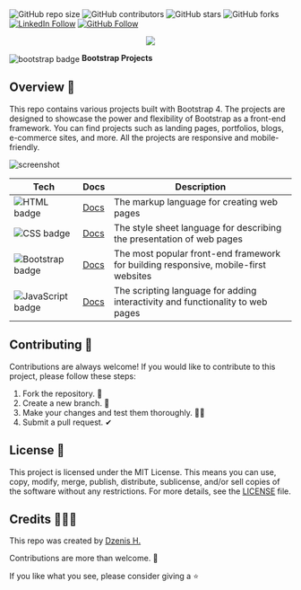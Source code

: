 ##
![GitHub repo size](https://img.shields.io/github/repo-size/dzenis-h/Bootstrap_Projects)
![GitHub contributors](https://img.shields.io/github/contributors/dzenis-h/Bootstrap_Projects)
![GitHub stars](https://img.shields.io/github/stars/dzenis-h/Bootstrap_Projects?style=social)
![GitHub forks](https://img.shields.io/github/forks/dzenis-h/Bootstrap_Projects?style=social)
[![LinkedIn Follow](https://img.shields.io/badge/-Follow-blue?style=social&logo=linkedin&link=https://www.linkedin.com/in/dzenis-h/)](https://www.linkedin.com/in/dzenis-h/)
[![GitHub Follow](https://img.shields.io/badge/-Follow-black?style=social&logo=github&link=https://github.com/dzenis-h)](https://github.com/dzenis-h) 
<p align="center">
  <img src="https://stackoverflow.com/users/flair/8146571.png?theme=dark&showIcon=true&showName=true&showBadges=true&showRep=true&showPosts=true&stackApps=true"/>
</p>
  <img src="https://img.shields.io/badge/Bootstrap-563D7C?style=for-the-badge&logo=bootstrap&logoColor=white" alt="bootstrap badge" style="vertical-align: middle;"> <strong>Bootstrap Projects</strong>

## Overview 👀

This repo contains various projects built with Bootstrap 4. The projects are designed to showcase the power and flexibility of Bootstrap as a front-end framework. You can find projects such as landing pages, portfolios, blogs, e-commerce sites, and more. All the projects are responsive and mobile-friendly.

![screenshot](https://github.com/dzenis-h/Bootstrap_Projects/blob/master/stack.png?raw=true)

| Tech | Docs | Description |
| ---- | ---- | ----------- |
| ![HTML badge](https://img.shields.io/badge/HTML-E34F26?style=for-the-badge&logo=html5&logoColor=white) | [Docs](https://developer.mozilla.org/en-US/docs/Web/HTML) | The markup language for creating web pages |
| ![CSS badge](https://img.shields.io/badge/CSS-1572B6?style=for-the-badge&logo=css3&logoColor=white) | [Docs](https://developer.mozilla.org/en-US/docs/Web/CSS) | The style sheet language for describing the presentation of web pages |
| ![Bootstrap badge](https://img.shields.io/badge/Bootstrap-563D7C?style=for-the-badge&logo=bootstrap&logoColor=white) | [Docs](https://getbootstrap.com/docs/5.1/getting-started/introduction/) | The most popular front-end framework for building responsive, mobile-first websites |
| ![JavaScript badge](https://img.shields.io/badge/JavaScript-F7DF1E?style=for-the-badge&logo=javascript&logoColor=black) | [Docs](https://developer.mozilla.org/en-US/docs/Web/JavaScript) | The scripting language for adding interactivity and functionality to web pages |

## Contributing 🙌

Contributions are always welcome! If you would like to contribute to this project, please follow these steps:

1. Fork the repository. 🍴
2. Create a new branch. 🌵
3. Make your changes and test them thoroughly. 👨‍💻
4. Submit a pull request. ✔

## License 📑

This project is licensed under the MIT License. This means you can use, copy, modify, merge, publish, distribute, sublicense, and/or sell copies of the software without any restrictions. For more details, see the [LICENSE](https://docs.google.com/document/d/11WK7tVoTFRMcWCuGZQCRWxEsDUEJ_6ArtfV-NjWcBCU/edit?usp=sharing) file.

## Credits 👨🏻‍💻

This repo was created by [Dzenis H.](https://dzenis.tech)

Contributions are more than welcome. 🫡

If you like what you see, please consider giving a ⭐️
